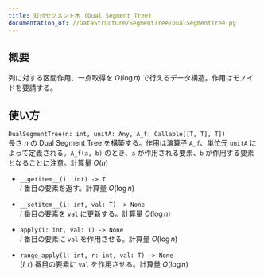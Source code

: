 ```yaml
---
title: 双対セグメント木 (Dual Segment Tree)
documentation_of: //DataStructure/SegmentTree/DualSegmentTree.py
---
```


## 概要
列に対する区間作用、一点取得を $O(\log n)$ で行えるデータ構造。作用はモノイドを要請する。

## 使い方
`DualSegmentTree(n: int, unitA: Any, A_f: Callable[[T, T], T])`  
長さ $n$ の Dual Segment Tree を構築する。作用は演算子 `A_f`、単位元 `unitA` によって定義される。`A_f(a, b)` のとき、`a` が作用される要素、`b` が作用する要素となることに注意。計算量 $O(n)$

- `__getitem__(i: int) -> T`  
$i$ 番目の要素を返す。計算量 $O(\log n)$

- `__setitem__(i: int, val: T) -> None`  
$i$ 番目の要素を `val` に更新する。計算量 $O(\log n)$

- `apply(i: int, val: T) -> None`  
$i$ 番目の要素に `val` を作用させる。計算量 $O(\log n)$

- `range_apply(l: int, r: int, val: T) -> None`  
$[l, r)$ 番目の要素に `val` を作用させる。計算量 $O(\log n)$
